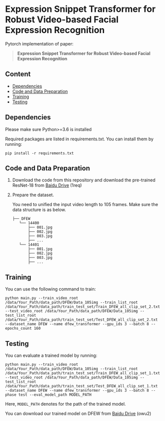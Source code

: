 # Expression Snippet Transformer for Robust Video-based Facial Expression Recognition

Pytorch implementation of paper: 

> **Expression Snippet Transformer for Robust Video-based Facial Expression Recognition**

## Content

- [Dependencies](#dependencies)
- [Code and Data Preparation](#code-and-data-preparation)
- [Training](#training)
- [Testing](#testing)

## Dependencies

Please make sure Python>=3.6 is installed

Required packages are listed in requirements.txt. You can install them by running:

```
pip install -r requirements.txt
```

## Code and Data Preparation

1. Download the code from this repository and download  the pre-trained ResNet-18 from [Baidu Drive](https://pan.baidu.com/s/1lnO1alaaP23NlZcPyNOhgg) (1req)

2. Prepare the dataset.

   You need to unified the input video length to 105 frames. Make sure the data structure is as below.

   ```
   ├── DFEW
      └── 14400
          ├── 001.jpg
          ├── 002.jpg
          ├── 003.jpg
          ├── ...
      └── 14401
          ├── 001.jpg
          ├── 002.jpg
          ├── 003.jpg
          ├── ...
   ```

## Training

You can use the following command to train:

```
python main.py --train_video_root /data/Your_Path/data_path/DFEW/Data_105img --train_list_root /data/Your_Path/data_path/train_test_set/Train_DFEW_all_clip_set_2.txt --test_video_root /data/Your_Path/data_path/DFEW/Data_105img --test_list_root /data/Your_Path/data_path/train_test_set/Test_DFEW_all_clip_set_2.txt --dataset_name DFEW --name dfew_transformer --gpu_ids 3 --batch 8 --epochs_count 160
```

## Testing

You can evaluate a trained model by running:

```
python main.py --train_video_root /data/Your_Path/data_path/DFEW/Data_105img --train_list_root /data/Your_Path/data_path/train_test_set/Train_DFEW_all_clip_set_1.txt --test_video_root /data/Your_Path/data_path/DFEW/Data_105img --test_list_root /data/Your_Path/data_path/train_test_set/Test_DFEW_all_clip_set_1.txt --dataset_name DFEW --name dfew_transformer --gpu_ids 3 --batch 8 --phase test --eval_model_path MODEL_PATH
```

Here, `MODEL_PATH` denotes for the path of the trained model.

You can download our trained model on DFEW from [Baidu Drive](https://pan.baidu.com/s/1BkZnt5IP-xcXcSiTlcuKsA) (owu2)
